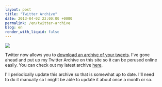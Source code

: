 ```yaml
---
layout: post
title: "Twitter Archive"
date: 2013-04-02 22:00:00 +0000
permalink: /en/twitter-archive
blog: en
render_with_liquid: false
---
```


![](https://storage.googleapis.com/static.ianlewis.org/prod/img/702/twitter_archive_medium.png)

Twitter now allows you to [download an archive of your tweets](http://blog.twitter.com/2012/12/your-twitter-archive.html). I've gone ahead and put up my Twitter Archive on this site so it can be perused online easily. You can check out my latest archive [here](https://storage.googleapis.com/static.ianlewis.org/prod/twitter_archive/latest/index.html).

I'll periodically update this archive so that is somewhat up to date. I'll need to do it manually so I might be able to update it about once a month or so.